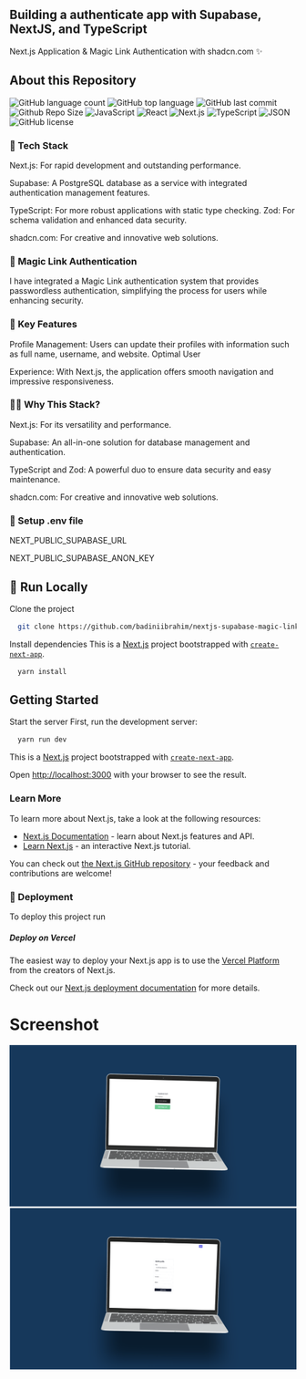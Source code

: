 ## Building a authenticate app with Supabase, NextJS, and TypeScript

Next.js Application & Magic Link Authentication with shadcn.com ✨

## About this Repository

![GitHub language count](https://img.shields.io/github/languages/count/badiniibrahim/nextjs-14-todo-app-server-action-with-prisma)
![GitHub top language](https://img.shields.io/github/languages/top/badiniibrahim/nextjs-14-todo-app-server-action-with-prisma)
![GitHub last commit](https://img.shields.io/github/last-commit/badiniibrahim/nextjs-14-todo-app-server-action-with-prisma)
![Github Repo Size](https://img.shields.io/github/repo-size/badiniibrahim/nextjs-14-todo-app-server-action-with-prisma)
<img src="https://img.shields.io/badge/JavaScript-F7DF1E.svg?style&logo=JavaScript&logoColor=black" alt="JavaScript" />
<img src="https://img.shields.io/badge/React-61DAFB.svg?style&logo=React&logoColor=black" alt="React" />
<img src="https://img.shields.io/badge/next.js-000000?style=for-the-badge&logo=nextdotjs&logoColor=white" alt="Next.js"/>
<img src="https://img.shields.io/badge/TypeScript-3178C6.svg?style&logo=TypeScript&logoColor=white" alt="TypeScript" />
<img src="https://img.shields.io/badge/JSON-000000.svg?style&logo=JSON&logoColor=white" alt="JSON" />
<img src="https://img.shields.io/github/license/Yuberley/ChatGPT-App-React-Native-TypeScript?style&color=5D6D7E" alt="GitHub license" />

### 🚀 Tech Stack

Next.js: For rapid development and outstanding performance.

Supabase: A PostgreSQL database as a service with integrated authentication management features.

TypeScript: For more robust applications with static type checking.
Zod: For schema validation and enhanced data security.

shadcn.com: For creative and innovative web solutions.

### 🔐 Magic Link Authentication

I have integrated a Magic Link authentication system that provides passwordless authentication, simplifying the process for users while enhancing security.

### 🚀 Key Features

Profile Management: Users can update their profiles with information such as full name, username, and website.
Optimal User

Experience: With Next.js, the application offers smooth navigation and impressive responsiveness.

### 👩‍💻 Why This Stack?

Next.js: For its versatility and performance.

Supabase: An all-in-one solution for database management and authentication.

TypeScript and Zod: A powerful duo to ensure data security and easy maintenance.

shadcn.com: For creative and innovative web solutions.

### 🔐 Setup .env file

NEXT_PUBLIC_SUPABASE_URL

NEXT_PUBLIC_SUPABASE_ANON_KEY

## :running: Run Locally

Clone the project

```bash
  git clone https://github.com/badiniibrahim/nextjs-supabase-magic-link.git
```

Install dependencies
This is a [Next.js](https://nextjs.org/) project bootstrapped with [`create-next-app`](https://github.com/vercel/next.js/tree/canary/packages/create-next-app).

```bash
  yarn install
```

## Getting Started

Start the server
First, run the development server:

```bash
  yarn run dev
```

This is a [Next.js](https://nextjs.org/) project bootstrapped with [`create-next-app`](https://github.com/vercel/next.js/tree/canary/packages/create-next-app).

Open [http://localhost:3000](http://localhost:3000) with your browser to see the result.

### Learn More

To learn more about Next.js, take a look at the following resources:

- [Next.js Documentation](https://nextjs.org/docs) - learn about Next.js features and API.
- [Learn Next.js](https://nextjs.org/learn) - an interactive Next.js tutorial.

You can check out [the Next.js GitHub repository](https://github.com/vercel/next.js/) - your feedback and contributions are welcome!

<!-- Deployment -->

### :triangular_flag_on_post: Deployment

To deploy this project run

##### Deploy on Vercel

The easiest way to deploy your Next.js app is to use the [Vercel Platform](https://vercel.com/new?utm_medium=default-template&filter=next.js&utm_source=create-next-app&utm_campaign=create-next-app-readme) from the creators of Next.js.

Check out our [Next.js deployment documentation](https://nextjs.org/docs/deployment) for more details.

# Screenshot

![alt text](1.png)
![alt text](2.png)
